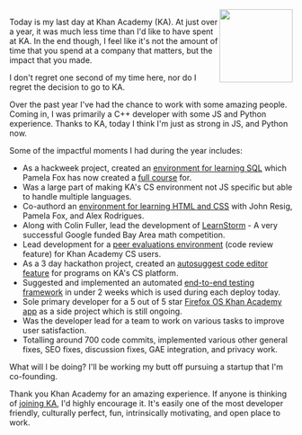 <img src="http://www.brianbondy.com/static/img/blogpost_164/KA.png" style="float:right; width:130px; margin-bottom: 5px">

Today is my last day at Khan Academy (KA). At just over a year, it was much less time than I'd like to have spent at KA.  In the end though, I feel like it's not the amount of time that you spend at a company that matters, but the impact that you made.

I don't regret one second of my time here, nor do I regret the decision to go to KA.

Over the past year I've had the chance to work with some amazing people.
Coming in, I was primarily a C++ developer with some JS and Python experience.
Thanks to KA, today I think I'm just as strong in JS, and Python now.

Some of the impactful moments I had during the year includes:

- As a hackweek project, created an [environment for learning SQL](http://www.brianbondy.com/blog/id/168/sql-on-khan-academy-enabled-by-sqlite-sqljs-asmjs-and-emscripten/) which Pamela Fox has now created a [full course](https://www.khanacademy.org/computing/computer-programming/sql) for.
- Was a large part of making KA's CS environment not JS specific but able to handle multiple languages.
- Co-authord an [environment for learning HTML and CSS](https://www.khanacademy.org/about/blog/post/103147672575/learn-how-to-make-webpages-with-html-css-on-khan) with John Resig, Pamela Fox, and Alex Rodrigues.
- Along with Colin Fuller, lead the development of [LearnStorm](http://www.khanacademy.org/learnstorm) - A very successful Google funded Bay Area math competition.
- Lead development for a [peer evaluations environment](http://www.brianbondy.com/blog/id/165/peer-evaluations-for-coding-projects-on-khan-academy/) (code review feature) for Khan Academy CS users.
- As a 3 day hackathon project, created an [autosuggest code editor feature](http://www.brianbondy.com/blog/id/166/making-programming-easier-on-khan-academy---2014-hackathon-project/) for programs on KA's CS platform.
- Suggested and implemented an automated [end-to-end testing framework](http://www.brianbondy.com/blog/id/167/automated-end-to-end-testing-at-khan-academy-using-gecko/) in under 2 weeks which is used during each deploy today.
- Sole primary developer for a 5 out of 5 star [Firefox OS Khan Academy app](http://www.brianbondy.com/blog/id/169/developing-and-releasing-the-khan-academy-firefox-os-app/) as a side project which is still ongoing.
- Was the developer lead for a team to work on various tasks to improve user satisfaction.
- Totalling around 700 code commits, implemented various other general fixes, SEO fixes, discussion fixes, GAE integration, and privacy work.

What will I be doing? I'll be working my butt off pursuing a startup that I'm co-founding.

Thank you Khan Academy for an amazing experience. If anyone is thinking of [joining KA](https://www.khanacademy.org/careers), I'd highly encourage it. It's easily one of the most developer friendly, culturally perfect, fun, intrinsically motivating, and open place to work.
